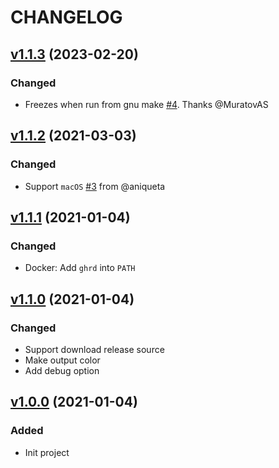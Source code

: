 # CHANGELOG

## [v1.1.3](https://github.com/zero88/gh-release-downloader/releases/tag/v1.1.3) (2023-02-20)

### Changed

- Freezes when run from gnu make [#4](https://github.com/zero88/gh-release-downloader/issues/4). Thanks @MuratovAS

## [v1.1.2](https://github.com/zero88/gh-release-downloader/releases/tag/v1.1.2) (2021-03-03)

### Changed

- Support `macOS` [#3](https://github.com/zero88/gh-release-downloader/issues/3) from @aniqueta

## [v1.1.1](https://github.com/zero88/gh-release-downloader/releases/tag/v1.1.1) (2021-01-04)

### Changed

- Docker: Add `ghrd` into `PATH`

## [v1.1.0](https://github.com/zero88/gh-release-downloader/releases/tag/v1.1.0) (2021-01-04)

### Changed

- Support download release source
- Make output color
- Add debug option

## [v1.0.0](https://github.com/zero88/gh-release-downloader/releases/tag/v1.0.0) (2021-01-04)

### Added

- Init project
